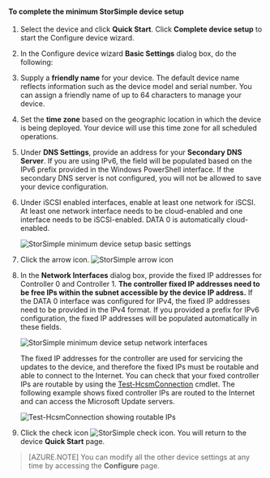 <!--author=alkohli last changed: 9/17/15-->

#### To complete the minimum StorSimple device setup

1. Select the device and click **Quick Start**. Click **Complete device setup** to start the Configure device wizard.

2. In the Configure device wizard **Basic Settings** dialog box, do the following:
  1. Supply a **friendly name** for your device. The default device name reflects information such as the device model and serial number. You can assign a friendly name of up to 64 characters to manage your device.
  2. Set the **time zone** based on the geographic location in which the device is being deployed. Your device will use this time zone for all scheduled operations.
  3. Under **DNS Settings**, provide an address for your **Secondary DNS Server**. If you are using IPv6, the field will be populated based on the IPv6 prefix provided in the Windows PowerShell interface. 
  If the secondary DNS server is not configured, you will not be allowed to save your device configuration.
  4. Under iSCSI enabled interfaces, enable at least one network for iSCSI. At least one network interface needs to be cloud-enabled and one interface needs to be iSCSI-enabled. DATA 0 is automatically cloud-enabled.
 
      ![StorSimple minimum device setup basic settings](./media/storsimple-complete-minimum-device-setup-u1/HCS_MinDeviceSetupBasicSettings1-include.png)

3. Click the arrow icon. ![StorSimple arrow icon](./media/storsimple-complete-minimum-device-setup/HCS_ArrowIcon-include.png)

4. In the **Network Interfaces** dialog box, provide the fixed IP addresses for Controller 0 and Controller 1. **The controller fixed IP addresses need to be free IPs within the subnet accessible by the device IP address.** If the DATA 0 interface was configured for IPv4, the fixed IP addresses need to be provided in the IPv4 format. If you provided a prefix for IPv6 configuration, the fixed IP addresses will be populated automatically in these fields.


    ![StorSimple minimum device setup network interfaces](./media/storsimple-complete-minimum-device-setup-u1/HCS_MinDeviceSetupNetworkInterfaces2-include.png)

    The fixed IP addresses for the controller are used for servicing the updates to the device, and therefore the fixed IPs must be routable and able to connect to the Internet. You can check that your fixed controller IPs are routable by using the [Test-HcsmConnection][Test] cmdlet. The following example shows fixed controller IPs are routed to the Internet and can access the Microsoft Update servers. 

     ![Test-HcsmConnection showing routable IPs](./media/storsimple-complete-minimum-device-setup-u1/Test-HcsmConnectionOutputRegisteredDevice.png)

5. Click the check icon ![StorSimple check icon](./media/storsimple-complete-minimum-device-setup/HCS_CheckIcon-include.png).
  You will return to the device **Quick Start** page.

 > [AZURE.NOTE] You can modify all the other device settings at any time by accessing the **Configure** page.

<!--Link reference-->
[Test]: https://technet.microsoft.com/zh-cn/library/dn715782(v=wps.630).aspx